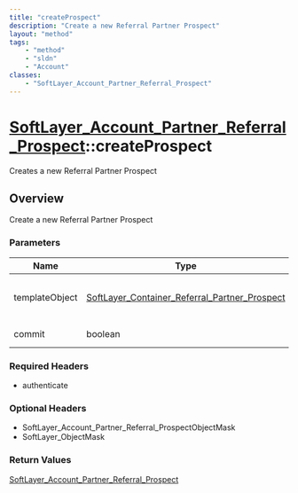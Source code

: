 ```yaml
---
title: "createProspect"
description: "Create a new Referral Partner Prospect"
layout: "method"
tags:
    - "method"
    - "sldn"
    - "Account"
classes:
    - "SoftLayer_Account_Partner_Referral_Prospect"
---
```

# [SoftLayer_Account_Partner_Referral_Prospect](/reference/services/SoftLayer_Account_Partner_Referral_Prospect)::createProspect

Creates a new Referral Partner Prospect


## Overview 
Create a new Referral Partner Prospect 

### Parameters 
|Name | Type | Description |
| --- | --- | --- |
|templateObject| <a href='/reference/datatypes/SoftLayer_Container_Referral_Partner_Prospect'>SoftLayer_Container_Referral_Partner_Prospect </a>| use an container object for transport|
|commit| boolean| Commit Flag|


### Required Headers
* authenticate

### Optional Headers
* SoftLayer_Account_Partner_Referral_ProspectObjectMask
* SoftLayer_ObjectMask

### Return Values
<a href='/reference/datatypes/SoftLayer_Account_Partner_Referral_Prospect'>SoftLayer_Account_Partner_Referral_Prospect </a>


